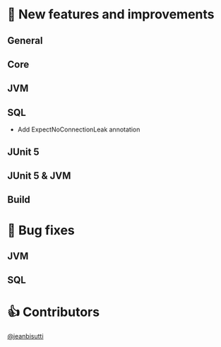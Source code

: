 
# 🚀 New features and improvements

## General


## Core

## JVM

## SQL
* Add ExpectNoConnectionLeak annotation

## JUnit 5


## JUnit 5 & JVM


## Build


# 🐛 Bug fixes

## JVM


## SQL



# 👍 Contributors
[@jeanbisutti](https://github.com/jeanbisutti) <br>
